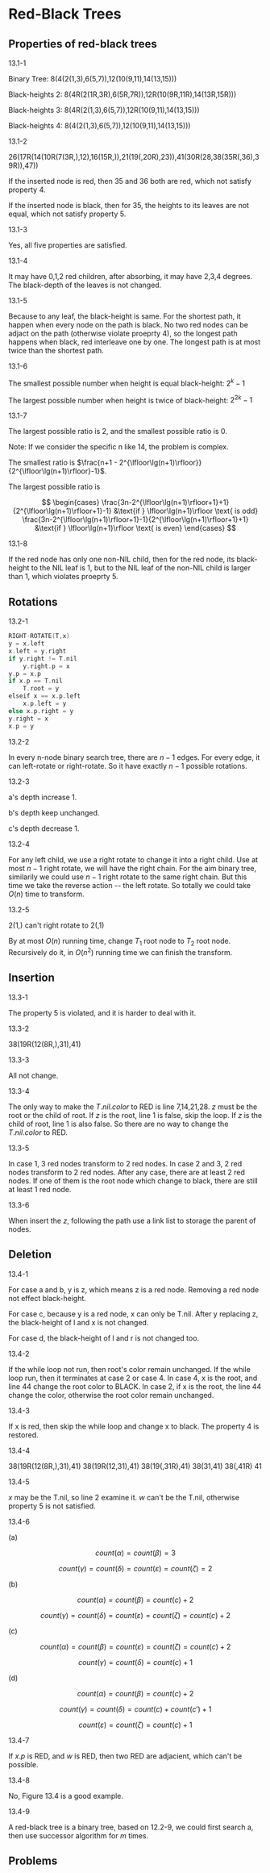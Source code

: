 # Red-Black Trees

## Properties of red-black trees

13.1-1

Binary Tree: 8(4(2(1,3),6(5,7)),12(10(9,11),14(13,15)))

Black-heights 2: 8(4R(2(1R,3R),6(5R,7R)),12R(10(9R,11R),14(13R,15R)))

Black-heights 3: 8(4R(2(1,3),6(5,7)),12R(10(9,11),14(13,15)))

Black-heights 4: 8(4(2(1,3),6(5,7)),12(10(9,11),14(13,15)))

13.1-2

26(17R(14(10R(7(3R,),12),16(15R,)),21(19(,20R),23)),41(30R(28,38(35R(,36),39R)),47))

If the inserted node is red, then 35 and 36 both are red, which not satisfy property 4.

If the inserted node is black, then for 35, the heights to its leaves are not equal, which not satisfy property 5.

13.1-3

Yes, all five properties are satisfied.

13.1-4

It may have 0,1,2 red children, after absorbing, it may have 2,3,4 degrees. The black-depth of the leaves is not changed.

13.1-5

Because to any leaf, the black-height is same. For the shortest path, it happen when every node on the path is black. No two red nodes can be adjact on the path (otherwise violate proeprty 4), so the longest path happens when black, red interleave one by one. The longest path is at most twice than the shortest path.

13.1-6

The smallest possible number when height is equal black-height: $2^k - 1$

The largest possible number when height is twice of black-height: $2^{2k}-1$

13.1-7

The largest possible ratio is 2, and the smallest possible ratio is 0.

Note: If we consider the specific n like 14, the problem is complex.

The smallest ratio is $\frac{n+1 - 2^{\lfloor\lg(n+1)\rfloor}}{2^{\lfloor\lg(n+1)\rfloor}-1}$.

The largest possible ratio is 

$$
\begin{cases}
\frac{3n-2^{\lfloor\lg(n+1)\rfloor+1}+1}{2^{\lfloor\lg(n+1)\rfloor+1}-1} &\text{if } \lfloor\lg(n+1)\rfloor \text{ is odd}
\frac{3n-2^{\lfloor\lg(n+1)\rfloor+1}-1}{2^{\lfloor\lg(n+1)\rfloor+1}+1} &\text{if } \lfloor\lg(n+1)\rfloor \text{ is even}
\end{cases}
$$

13.1-8

If the red node has only one non-NIL child, then for the red node, its black-height to the NIL leaf is 1, but to the NIL leaf of the non-NIL child is larger than 1, which violates proeprty 5.

## Rotations

13.2-1

```c
RIGHT-ROTATE(T,x)
y = x.left
x.left = y.right
if y.right != T.nil
    y.right.p = x
y.p = x.p
if x.p == T.nil
    T.root = y
elseif x == x.p.left
    x.p.left = y
else x.p.right = y
y.right = x
x.p = y
```

13.2-2

In every n-node binary search tree, there are $n-1$ edges. For every edge, it can left-rotate or right-rotate. So it have exactly $n-1$ possible rotations.

13.2-3

a's depth increase 1.

b's depth keep unchanged.

c's depth decrease 1.

13.2-4

For any left child, we use a right rotate to change it into a right child. Use at most $n-1$ right rotate, we will have the right chain. For the aim binary tree, similarily we could use $n-1$ right rotate to the same right chain. But this time we take the reverse action -- the left rotate. So totally we could take $O(n)$ time to transform.

13.2-5

2(1,) can't right rotate to 2(,1)

By at most $O(n)$ running time, change $T_1$ root node to $T_2$ root node. Recursively do it, in $O(n^2)$ running time we can finish the transform.

## Insertion

13.3-1

The property 5 is violated, and it is harder to deal with it.

13.3-2

38(19R(12(8R,),31),41)

13.3-3

All not change.

13.3-4

The only way to make the $T.nil.color$ to RED is line 7,14,21,28. $z$ must be the root or the child of root. If $z$ is the root, line 1 is false, skip the loop. If $z$ is the child of root, line 1 is also false. So there are no way to change the $T.nil.color$ to RED.

13.3-5

In case 1, 3 red nodes transform to 2 red nodes. In case 2 and 3, 2 red nodes transform to 2 red nodes. After any case, there are at least 2 red nodes. If one of them is the root node which change to black, there are still at least 1 red node.

13.3-6

When insert the $z$, following the path use a link list to storage the parent of nodes.

## Deletion

13.4-1

For case a and b, y is z, which means z is a red node. Removing a red node not effect black-height.

For case c, because y is a red node, x can only be T.nil. After y replacing z, the black-height of l and x is not changed.

For case d, the black-height of l and r is not changed too.

13.4-2

If the while loop not run, then root's color remain unchanged. If the while loop run, then it terminates at case 2 or case 4. In case 4, x is the root, and line 44 change the root color to BLACK. In case 2, if x is the root, the line 44 change the color, otherwise the root color remain unchanged.

13.4-3

If x is red, then skip the while loop and change x to black. The property 4 is restored.

13.4-4

38(19R(12(8R,),31),41)
38(19R(12,31),41)
38(19(,31R),41)
38(31,41)
38(,41R)
41

13.4-5

$x$ may be the T.nil, so line 2 examine it. $w$ can't be the T.nil, otherwise property 5 is not satisfied.

13.4-6

(a)

$$ count(\alpha) = count(\beta) = 3 $$

$$ count(\gamma) = count(\delta) = count(\varepsilon) = count(\zeta) = 2 $$

(b)

$$ count(\alpha) = count(\beta) = count(c) + 2 $$

$$ count(\gamma) = count(\delta) = count(\varepsilon) = count(\zeta) = count(c) + 2 $$

(c)

$$ count(\alpha) = count(\beta) = count(\varepsilon) = count(\zeta) = count(c) + 2 $$

$$ count(\gamma) = count(\delta) = count(c) + 1 $$

(d)

$$ count(\alpha) = count(\beta) = count(c) + 2 $$

$$ count(\gamma) = count(\delta) = count(c) + count(c') + 1 $$

$$ count(\varepsilon) = count(\zeta) = count(c) + 1 $$

13.4-7

If $x.p$ is RED, and $w$ is RED, then two RED are adjacient, which can't be possible.

13.4-8

No, Figure 13.4 is a good example.

13.4-9

A red-black tree is a binary tree, based on 12.2-9, we could first search a, then use successor algorithm for $m$ times.

## Problems
